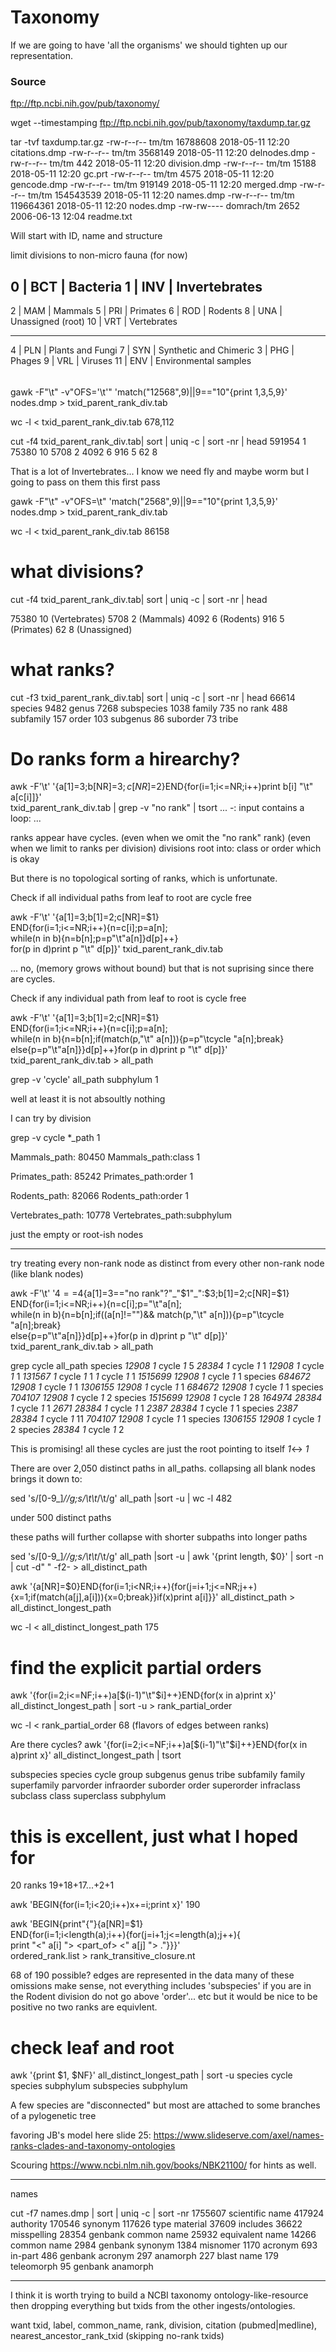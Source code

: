 # Taxonomy

If we are going to have 'all the organisms' we should tighten up our
representation.

### Source
ftp://ftp.ncbi.nih.gov/pub/taxonomy/


wget --timestamping ftp://ftp.ncbi.nih.gov/pub/taxonomy/taxdump.tar.gz
  
tar -tvf taxdump.tar.gz 
-rw-r--r-- tm/tm      16788608 2018-05-11 12:20 citations.dmp
-rw-r--r-- tm/tm       3568149 2018-05-11 12:20 delnodes.dmp
-rw-r--r-- tm/tm           442 2018-05-11 12:20 division.dmp
-rw-r--r-- tm/tm         15188 2018-05-11 12:20 gc.prt
-rw-r--r-- tm/tm          4575 2018-05-11 12:20 gencode.dmp
-rw-r--r-- tm/tm        919149 2018-05-11 12:20 merged.dmp
-rw-r--r-- tm/tm     154543539 2018-05-11 12:20 names.dmp
-rw-r--r-- tm/tm     119664361 2018-05-11 12:20 nodes.dmp
-rw-rw---- domrach/tm     2652 2006-06-13 12:04 readme.txt

Will start with ID, name and structure

limit divisions to non-micro fauna (for now)

0	|	BCT	|	Bacteria
1	|	INV	|	Invertebrates
-------------------------------------

2	|	MAM	|	Mammals
5	|	PRI	|	Primates
6	|	ROD	|	Rodents
8	|	UNA	|	Unassigned      (root)
10	|	VRT	|	Vertebrates

------------------------------------

4	|	PLN	|	Plants and Fungi
7	|	SYN	|	Synthetic and Chimeric
3	|	PHG	|	Phages
9	|	VRL	|	Viruses
11	|	ENV	|	Environmental samples



######

gawk -F"\t" -v"OFS='\t'" 'match("12568",$9)||$9=="10"{print $1,$3,$5,$9}' nodes.dmp > txid_parent_rank_div.tab

wc -l < txid_parent_rank_div.tab 
678,112

cut -f4 txid_parent_rank_div.tab| sort | uniq -c | sort -nr | head 
 591954 1
  75380 10
   5708 2
   4092 6
    916 5
     62 8

That is a lot of Invertebrates...
I know we need fly and maybe worm 
but I going to pass on them this first pass


gawk -F"\t" -v"OFS=\t" 'match("2568",$9)||$9=="10"{print $1,$3,$5,$9}' nodes.dmp > txid_parent_rank_div.tab

wc -l < txid_parent_rank_div.tab 
86158

# what divisions?
cut -f4 txid_parent_rank_div.tab| sort | uniq -c | sort -nr | head

  75380 10  (Vertebrates)
   5708 2	(Mammals)
   4092 6	(Rodents)
    916 5	(Primates)
     62 8	(Unassigned)

# what ranks?
cut -f3 txid_parent_rank_div.tab| sort | uniq -c | sort -nr | head 
  66614 species
   9482 genus
   7268 subspecies
   1038 family
    735 no rank
    488 subfamily
    157 order
    103 subgenus
     86 suborder
     73 tribe

# Do ranks form a hirearchy?
awk -F'\t' '{a[$1]=$3;b[NR]=$3;c[NR]=$2}END{for(i=1;i<=NR;i++)print b[i] "\t" a[c[i]]}'\
  txid_parent_rank_div.tab | grep -v "no rank" | tsort
 ... 
 -: input contains a loop:
 ...

ranks appear have cycles. 
(even when we omit the "no rank" rank)
(even when we limit to ranks per division)
divisions root into: class or order which is okay

But there is no topological sorting of ranks, which is unfortunate.

Check if all individual paths from leaf to root are cycle free

awk -F'\t' '{a[$1]=$3;b[$1]=$2;c[NR]=$1}\
	END{for(i=1;i<=NR;i++){n=c[i];p=a[n];\
		while(n in b){n=b[n];p=p"\t"a[n]}d[p]++}\
		for(p in d)print p "\t" d[p]}'  txid_parent_rank_div.tab

... no, (memory grows without bound)
but that is not suprising since there are cycles.

Check if any individual path from leaf to root is cycle free

awk -F'\t' '{a[$1]=$3;b[$1]=$2;c[NR]=$1}\
	END{for(i=1;i<=NR;i++){n=c[i];p=a[n];\
	while(n in b){n=b[n];if(match(p,"\t" a[n])){p=p"\tcycle "a[n];break}
		else{p=p"\t"a[n]}}d[p]++}for(p in d)print p "\t" d[p]}'  \
txid_parent_rank_div.tab > all_path

grep -v 'cycle' all_path 
subphylum		1

well at least it is not absoultly nothing

I can try by division

grep -v cycle *_path	1

Mammals_path:	80450
Mammals_path:class		1

Primates_path:	85242
Primates_path:order		1

Rodents_path:	82066
Rodents_path:order		1

Vertebrates_path:	10778
Vertebrates_path:subphylum	

just the empty or root-ish nodes

-----------------------------------------------------------------------------
try treating every non-rank node as distinct from every other non-rank node
(like blank nodes)

awk -F'\t' '$4==$4{a[$1]=$3=="no rank"?"_"$1"_":$3;b[$1]=$2;c[NR]=$1}\
	END{for(i=1;i<=NR;i++){n=c[i];p="\t"a[n];\
	while(n in b){n=b[n];if((a[n]!="")&& match(p,"\t" a[n])){p=p"\tcycle "a[n];break}\
	else{p=p"\t"a[n]}}d[p]++}for(p in d)print p "\t" d[p]}'  \
	txid_parent_rank_div.tab > all_path
 
grep cycle all_path 
	species	_12908_	_1_	cycle _1_	5
	_28384_	_1_	cycle _1_	1
	_12908_	_1_	cycle _1_	1
	_131567_	_1_	cycle _1_	1
	_1_	cycle _1_	1
	_1515699_	_12908_	_1_	cycle _1_	1
	species	_684672_	_12908_	_1_	cycle _1_	1
	_1306155_	_12908_	_1_	cycle _1_	1
	_684672_	_12908_	_1_	cycle _1_	1
	species	_704107_	_12908_	_1_	cycle _1_	2
	species	_1515699_	_12908_	_1_	cycle _1_	28
	_164974_	_28384_	_1_	cycle _1_	1
	_2671_	_28384_	_1_	cycle _1_	1
	_2387_	_28384_	_1_	cycle _1_	1
	species	_2387_	_28384_	_1_	cycle _1_	11
	_704107_	_12908_	_1_	cycle _1_	1
	species	_1306155_	_12908_	_1_	cycle _1_	2
	species	_28384_	_1_	cycle _1_	2

This is promising! all these cycles are just the root pointing to itself _1_<-> _1_


There are over 2,050 distinct paths in all_paths. 
collapsing all blank nodes brings it down to:

sed 's/[0-9_]*//g;s/\t\t*/\t/g' all_path |sort -u | wc -l
482

under 500 distinct paths

these paths will further collapse with shorter subpaths into longer paths

sed 's/[0-9_]*//g;s/\t\t*/\t/g' all_path |sort -u | awk '{print length, $0}' | sort -n | cut -d" " -f2- > all_distinct_path

awk '{a[NR]=$0}END{for(i=1;i<NR;i++){for(j=i+1;j<=NR;j++){x=1;if(match(a[j],a[i])){x=0;break}}if(x)print a[i]}}' all_distinct_path > all_distinct_longest_path 
 
wc -l < all_distinct_longest_path
175

# find the explicit partial orders
awk '{for(i=2;i<=NF;i++)a[$(i-1)"\t"$i]++}END{for(x in a)print x}' all_distinct_longest_path | sort -u > rank_partial_order

wc -l < rank_partial_order 
68  (flavors of edges between ranks)

Are there cycles?
awk '{for(i=2;i<=NF;i++)a[$(i-1)"\t"$i]++}END{for(x in a)print x}' all_distinct_longest_path | tsort

subspecies
species
cycle
group
subgenus
genus
tribe
subfamily
family
superfamily
parvorder
infraorder
suborder
order
superorder
infraclass
subclass
class
superclass
subphylum

# this is excellent, just what I hoped for

20 ranks 19+18+17...+2+1

awk 'BEGIN{for(i=1;i<20;i++)x+=i;print x}'
190

awk 'BEGIN{print"{"}{a[NR]=$1}\
	END{for(i=1;i<length(a);i++){for(j=i+1;j<=length(a);j++){\
	print "<" a[i] "> <part_of> <" a[j] "> ."}}}' \
ordered_rank.list > rank_transitive_closure.nt


68 of 190 possible? edges are represented in the data
many of these omissions make sense, not everything includes 'subspecies'
if you are in the Rodent division do not go above 'order'... etc 
but it would be nice to be positive no two ranks are equivlent. 




# check leaf and root
awk '{print $1, $NF}' all_distinct_longest_path | sort -u
species cycle
species subphylum
subspecies subphylum

A few species are "disconnected" 
but most are attached to some branches of a pylogenetic tree


favoring JB's model here slide 25:
https://www.slideserve.com/axel/names-ranks-clades-and-taxonomy-ontologies


Scouring
https://www.ncbi.nlm.nih.gov/books/NBK21100/
for hints as well.


----------------------------------------------------------------------------
names

cut -f7 names.dmp | sort | uniq -c | sort -nr
1755607 scientific name
 417924 authority
 170546 synonym
 117626 type material
  37609 includes
  36622 misspelling
  28354 genbank common name
  25932 equivalent name
  14266 common name
   2984 genbank synonym
   1384 misnomer
   1170 acronym
    693 in-part
    486 genbank acronym
    297 anamorph
    227 blast name
    179 teleomorph
     95 genbank anamorph



-----------------------------------------------------------------------------
I think it is worth trying to build a NCBI taxonomy ontology-like-resource 
then dropping everything but txids from the other ingests/ontologies.

want 
txid, 
	label,
	common_name, 
	rank,
 	division,
	citation (pubmed|medline),
	nearest_ancestor_rank_txid  (skipping no-rank txids) 

